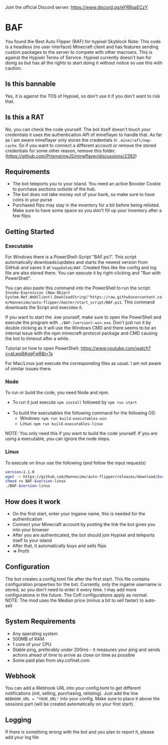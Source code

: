 Join the official Discord server:
https://www.discord.gg/eYRBsaECzY

# BAF

You found the Best Auto Flipper (BAF) for hypixel Skyblock
Note: This code is a headless (no user interface) Minecraft client and has features sending custom packages to the server to compete with other macroers. This is against the Hypixel Terms of Service.
Hypixel currently doesn't ban for doing so but has all the rights to start doing it without notice so use this with caution.

## Is this bannable

Yes, it is against the TOS of Hypixel, so don't use it if you don't want to risk that.

## Is this a RAT

No, you can check the code yourself. The bot itself doesn't touch your credentials it uses the authentication API of mineflayer to handle that.
As far as I am aware mineflayer only stores the credentials in `.minecraft/nmp-cache`. So if you want to connect a different account or remove the stored credentials for some other reason, remove this folder. (https://github.com/PrismarineJS/mineflayer/discussions/2392)

## Requirements

-   The bot teleports you to your island. You need an active Booster Cookie to purchase auctions outside of the hub.
-   The bot does not take money out of your bank, so make sure to have coins in your purse
-   Purchased flips may stay in the inventory for a bit before being relisted. Make sure to have some space so you don't fill up your inventory after a few flips.

## Getting Started

### Executable

For Windows there is a PowerShell-Script "BAF.ps1". This script automatically downloads/updates and starts the newest version from GitHub and saves it at `%appdata$/BAF`. Created files like the config and log file are also stored there. You can execute it by right-clicking and "Run with PowerShell".

You can also paste this command into the PowerShell to run the script: `Invoke-Expression (New-Object System.Net.WebClient).DownloadString("https://raw.githubusercontent.com/Hannesimo/auto-flipper/master/start_script/BAF.ps1`. This command downloads the Script and executes it.

If you want to start the .exe yourself, make sure to open the PowerShell and execute the program with `./BAF-[version]-win.exe`. Don't just run it by double clicking as it will use the Windows CMD and there seems to be an internal issue with the npm minecraft-protocol package and CMD causing the bot to timeout after a while.

Tutorial on how to open PowerShell: https://www.youtube.com/watch?v=aLwq9AggFw8&t=1s

For Mac/Linux just execute the corresponding files as usual. I am not aware of similar issues there.

### Node

To run or build the code, you need Node and npm.

-   To run it just execute `npm install` followed by `npm run start`<br/><br/>
-   To build the executables the following command for the following OS:
    -   Windows: `npm run build-executables-win`
    -   Linux: `npm run build-executables-linux`

NOTE: You only need this if you want to build the code yourself. If you are using a executable, you can ignore the node steps.

### Linux
To execute on linux use the following (and follow the input requests)
```bash
version=1.1.0
wget -c https://github.com/Hannesimo/auto-flipper/releases/download/$version/BAF-$version-linux
chmod +x BAF-$version-linux 
./BAF-$version-linux
```

## How does it work

-   On the first start, enter your Ingame name, this is needed for the authentication
-   Connect your Minecraft account by posting the link the bot gives you into your browser
-   After you are authenticated, the bot should join Hypixel and teleports itself to your island
-   After that, it automatically buys and sells flips
-   => Profit

## Configuration

The bot creates a config.toml file after the first start. This file contains configuration properties for the bot. Currently, only the ingame username is stored, so you don't need to enter it every time. I may add more configurations in the future. The Cofl configurations apply as normal.
<br/> NOTE: The mod uses the Median price (minus a bit to sell faster) to auto-sell

## System Requirements

-   Any operating system
-   500MB of RAM
-   1 core of your CPU
-   Stable ping, preferably under 200ms - it measures your ping and sends actions ahead of time to arrive as close on time as possible
-   Some paid plan from sky.coflnet.com

## Webhook

You can add a Webhook URL into your config.toml to get different notifications (init, selling, purchasing, relisting).
Just add the line `WEBHOOK_URL = "YOUR_URL"` into your config. Make sure to place it above the sessions part (will be created automatically on your first start).

## Logging

If there is something wrong with the bot and you plan to report it, please add your log file
